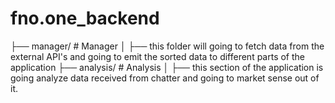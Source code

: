 # fno.one_backend

├── manager/ # Manager
│ ├── this folder will going to fetch data from the external API's and going to emit the sorted data to different parts of the application
├── analysis/ # Analysis
│ ├── this section of the application is going analyze data received from chatter and going to market sense out of it.
